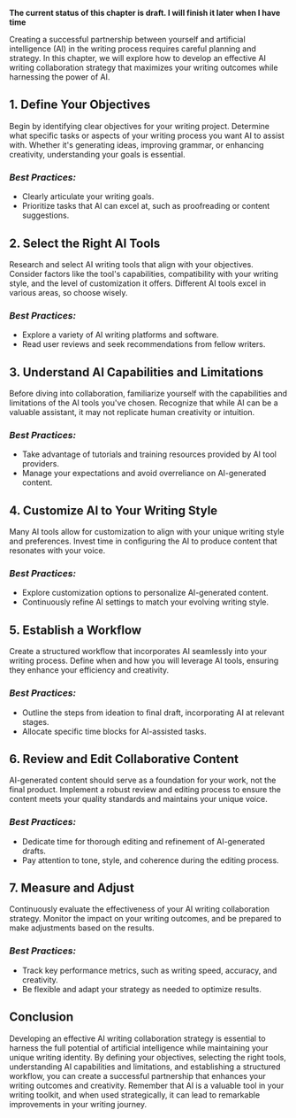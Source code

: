 **The current status of this chapter is draft. I will finish it later when I have time**

Creating a successful partnership between yourself and artificial intelligence (AI) in the writing process requires careful planning and strategy. In this chapter, we will explore how to develop an effective AI writing collaboration strategy that maximizes your writing outcomes while harnessing the power of AI.

**1. Define Your Objectives**
-----------------------------

Begin by identifying clear objectives for your writing project. Determine what specific tasks or aspects of your writing process you want AI to assist with. Whether it's generating ideas, improving grammar, or enhancing creativity, understanding your goals is essential.

### *Best Practices:*

* Clearly articulate your writing goals.
* Prioritize tasks that AI can excel at, such as proofreading or content suggestions.

**2. Select the Right AI Tools**
--------------------------------

Research and select AI writing tools that align with your objectives. Consider factors like the tool's capabilities, compatibility with your writing style, and the level of customization it offers. Different AI tools excel in various areas, so choose wisely.

### *Best Practices:*

* Explore a variety of AI writing platforms and software.
* Read user reviews and seek recommendations from fellow writers.

**3. Understand AI Capabilities and Limitations**
-------------------------------------------------

Before diving into collaboration, familiarize yourself with the capabilities and limitations of the AI tools you've chosen. Recognize that while AI can be a valuable assistant, it may not replicate human creativity or intuition.

### *Best Practices:*

* Take advantage of tutorials and training resources provided by AI tool providers.
* Manage your expectations and avoid overreliance on AI-generated content.

**4. Customize AI to Your Writing Style**
-----------------------------------------

Many AI tools allow for customization to align with your unique writing style and preferences. Invest time in configuring the AI to produce content that resonates with your voice.

### *Best Practices:*

* Explore customization options to personalize AI-generated content.
* Continuously refine AI settings to match your evolving writing style.

**5. Establish a Workflow**
---------------------------

Create a structured workflow that incorporates AI seamlessly into your writing process. Define when and how you will leverage AI tools, ensuring they enhance your efficiency and creativity.

### *Best Practices:*

* Outline the steps from ideation to final draft, incorporating AI at relevant stages.
* Allocate specific time blocks for AI-assisted tasks.

**6. Review and Edit Collaborative Content**
--------------------------------------------

AI-generated content should serve as a foundation for your work, not the final product. Implement a robust review and editing process to ensure the content meets your quality standards and maintains your unique voice.

### *Best Practices:*

* Dedicate time for thorough editing and refinement of AI-generated drafts.
* Pay attention to tone, style, and coherence during the editing process.

**7. Measure and Adjust**
-------------------------

Continuously evaluate the effectiveness of your AI writing collaboration strategy. Monitor the impact on your writing outcomes, and be prepared to make adjustments based on the results.

### *Best Practices:*

* Track key performance metrics, such as writing speed, accuracy, and creativity.
* Be flexible and adapt your strategy as needed to optimize results.

**Conclusion**
--------------

Developing an effective AI writing collaboration strategy is essential to harness the full potential of artificial intelligence while maintaining your unique writing identity. By defining your objectives, selecting the right tools, understanding AI capabilities and limitations, and establishing a structured workflow, you can create a successful partnership that enhances your writing outcomes and creativity. Remember that AI is a valuable tool in your writing toolkit, and when used strategically, it can lead to remarkable improvements in your writing journey.
